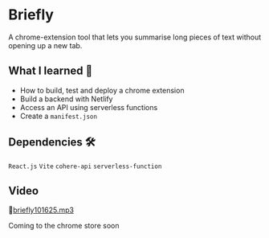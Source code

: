 # Briefly

A chrome-extension tool that lets you summarise long pieces of text without opening up a new tab.

## What I learned 🧠 
- How to build, test and deploy a chrome extension
- Build a backend with Netlify
- Access an API using serverless functions
- Create a `manifest.json`

## Dependencies 🛠️ 
`React.js` `Vite` `cohere-api` `serverless-function`

## Video 

🎥[briefly101625.mp3](https://github.com/user-attachments/files/22939492/briefly101625.mp3)

Coming to the chrome store soon
